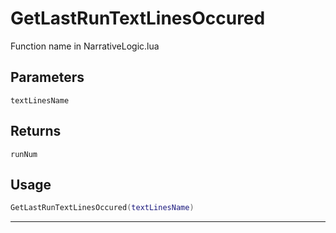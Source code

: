 # GetLastRunTextLinesOccured
Function name in NarrativeLogic.lua
## Parameters
`textLinesName`
## Returns
`runNum`
## Usage
```lua
GetLastRunTextLinesOccured(textLinesName)
```
---
